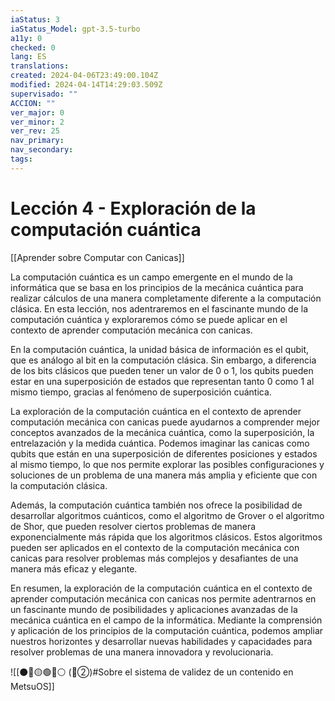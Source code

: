 ```yaml
---
iaStatus: 3
iaStatus_Model: gpt-3.5-turbo
a11y: 0
checked: 0
lang: ES
translations: 
created: 2024-04-06T23:49:00.104Z
modified: 2024-04-14T14:29:03.509Z
supervisado: ""
ACCION: ""
ver_major: 0
ver_minor: 2
ver_rev: 25
nav_primary: 
nav_secondary: 
tags:
---
```

# Lección 4 - Exploración de la computación cuántica

[[Aprender sobre Computar con Canicas]]

La computación cuántica es un campo emergente en el mundo de la informática que se basa en los principios de la mecánica cuántica para realizar cálculos de una manera completamente diferente a la computación clásica. En esta lección, nos adentraremos en el fascinante mundo de la computación cuántica y exploraremos cómo se puede aplicar en el contexto de aprender computación mecánica con canicas.

En la computación cuántica, la unidad básica de información es el qubit, que es análogo al bit en la computación clásica. Sin embargo, a diferencia de los bits clásicos que pueden tener un valor de 0 o 1, los qubits pueden estar en una superposición de estados que representan tanto 0 como 1 al mismo tiempo, gracias al fenómeno de superposición cuántica.

La exploración de la computación cuántica en el contexto de aprender computación mecánica con canicas puede ayudarnos a comprender mejor conceptos avanzados de la mecánica cuántica, como la superposición, la entrelazación y la medida cuántica. Podemos imaginar las canicas como qubits que están en una superposición de diferentes posiciones y estados al mismo tiempo, lo que nos permite explorar las posibles configuraciones y soluciones de un problema de una manera más amplia y eficiente que con la computación clásica.

Además, la computación cuántica también nos ofrece la posibilidad de desarrollar algoritmos cuánticos, como el algoritmo de Grover o el algoritmo de Shor, que pueden resolver ciertos problemas de manera exponencialmente más rápida que los algoritmos clásicos. Estos algoritmos pueden ser aplicados en el contexto de la computación mecánica con canicas para resolver problemas más complejos y desafiantes de una manera más eficaz y elegante.

En resumen, la exploración de la computación cuántica en el contexto de aprender computación mecánica con canicas nos permite adentrarnos en un fascinante mundo de posibilidades y aplicaciones avanzadas de la mecánica cuántica en el campo de la informática. Mediante la comprensión y aplicación de los principios de la computación cuántica, podemos ampliar nuestros horizontes y desarrollar nuevas habilidades y capacidades para resolver problemas de una manera innovadora y revolucionaria.

![[⚫🔴🟡🟢🔵⚪ (🔴②)#Sobre el sistema de validez de un contenido en MetsuOS]]